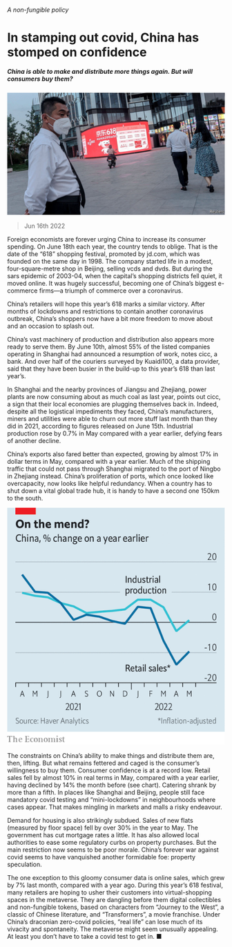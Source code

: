 ###### A non-fungible policy

# In stamping out covid, China has stomped on confidence 

##### China is able to make and distribute more things again. But will consumers buy them? 

![image](images/20220618_FNP503.jpg) 

> Jun 16th 2022 

Foreign economists are forever urging China to increase its consumer spending. On June 18th each year, the country tends to oblige. That is the date of the “618” shopping festival, promoted by jd.com, which was founded on the same day in 1998. The company started life in a modest, four-square-metre shop in Beijing, selling vcds and dvds. But during the sars epidemic of 2003-04, when the capital’s shopping districts fell quiet, it moved online. It was hugely successful, becoming one of China’s biggest e-commerce firms—a triumph of commerce over a coronavirus.

China’s retailers will hope this year’s 618 marks a similar victory. After months of lockdowns and restrictions to contain another coronavirus outbreak, China’s shoppers now have a bit more freedom to move about and an occasion to splash out. 

China’s vast machinery of production and distribution also appears more ready to serve them. By June 10th, almost 55% of the listed companies operating in Shanghai had announced a resumption of work, notes cicc, a bank. And over half of the couriers surveyed by Kuaidi100, a data provider, said that they have been busier in the build-up to this year’s 618 than last year’s. 

In Shanghai and the nearby provinces of Jiangsu and Zhejiang, power plants are now consuming about as much coal as last year, points out cicc, a sign that their local economies are plugging themselves back in. Indeed, despite all the logistical impediments they faced, China’s manufacturers, miners and utilities were able to churn out more stuff last month than they did in 2021, according to figures released on June 15th. Industrial production rose by 0.7% in May compared with a year earlier, defying fears of another decline. 

China’s exports also fared better than expected, growing by almost 17% in dollar terms in May, compared with a year earlier. Much of the shipping traffic that could not pass through Shanghai migrated to the port of Ningbo in Zhejiang instead. China’s proliferation of ports, which once looked like overcapacity, now looks like helpful redundancy. When a country has to shut down a vital global trade hub, it is handy to have a second one 150km to the south.

![image](images/20220618_FNC746.png) 


The constraints on China’s ability to make things and distribute them are, then, lifting. But what remains fettered and caged is the consumer’s willingness to buy them. Consumer confidence is at a record low. Retail sales fell by almost 10% in real terms in May, compared with a year earlier, having declined by 14% the month before (see chart). Catering shrank by more than a fifth. In places like Shanghai and Beijing, people still face mandatory covid testing and “mini-lockdowns” in neighbourhoods where cases appear. That makes mingling in markets and malls a risky endeavour. 

Demand for housing is also strikingly subdued. Sales of new flats (measured by floor space) fell by over 30% in the year to May. The government has cut mortgage rates a little. It has also allowed local authorities to ease some regulatory curbs on property purchases. But the main restriction now seems to be poor morale. China’s forever war against covid seems to have vanquished another formidable foe: property speculation. 

The one exception to this gloomy consumer data is online sales, which grew by 7% last month, compared with a year ago. During this year’s 618 festival, many retailers are hoping to usher their customers into virtual-shopping spaces in the metaverse. They are dangling before them digital collectibles and non-fungible tokens, based on characters from “Journey to the West”, a classic of Chinese literature, and “Transformers”, a movie franchise. Under China’s draconian zero-covid policies, “real life” can lose much of its vivacity and spontaneity. The metaverse might seem unusually appealing. At least you don’t have to take a covid test to get in. ■


